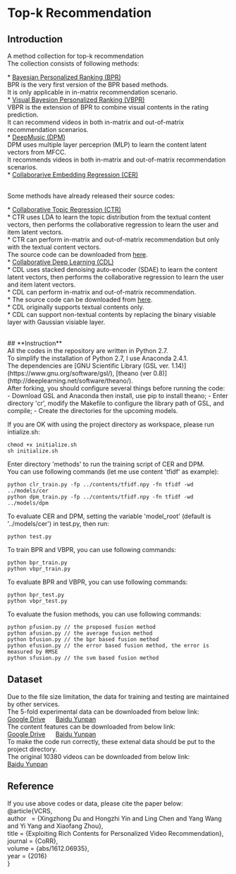# Top-k Recommendation
## **Introduction**</br>

A method collection for top-k recommendation</br>
The collection consists of following methods:
<p>
* <a href="https://arxiv.org/abs/1205.2618">Bayesian Personalized Ranking (BPR)</a></br>
BPR is the very first version of the BPR based methods. </br>
It is only applicable in in-matrix recommendation scenario. </br>
* <a href="https://arxiv.org/abs/1510.01784">Visual Bayesion Personalized Ranking (VBPR)</a></br>
VBPR is the extension of BPR to combine visual contents in the rating prediction. </br>
It can recommend videos in both in-matrix and out-of-matrix recommendation scenarios. </br>
* <a href="https://papers.nips.cc/paper/5004-deep-content-based-music-recommendation">DeepMusic (DPM)</a></br>
DPM uses multiple layer perceprion (MLP) to learn the content latent vectors from MFCC. </br>
It recommends videos in both in-matrix and out-of-matrix recommendation scenarios. </br>
* <a href="">Collaborarive Embedding Regression (CER)</a></br>
</p>
</br>
Some methods have already released their source codes:
<p>
* <a href="http://www.cs.columbia.edu/~blei/papers/WangBlei2011.pdf">Collaborative Topic Regression (CTR)</a></br>
  * CTR uses LDA to learn the topic distribution from the textual content vectors, then performs the collaborative regression to learn the user and item latent vectors.</br>
  * CTR can perform in-matrix and out-of-matrix recommendation but only with the textual content vectors.</br>
The source code can be downloaded from <a href="http://www.cs.cmu.edu/~chongw/citeulike/">here</a>.</br>
* <a href="https://arxiv.org/abs/1409.2944">Collaborative Deep Learning (CDL)</a></br>
  * CDL uses stacked denoising auto-encoder (SDAE) to learn the content latent vectors, then performs the collaborative regression to learn the user and item latent vectors.</br>
  * CDL can perform in-matrix and out-of-matrix recommendation.</br>
  * The source code can be downloaded from <a href="http://www.wanghao.in/code/cdl-release.rar">here</a>.</br>
  * CDL originally supports textual contents only.</br>
  * CDL can support non-textual contents by replacing the binary visiable layer with Gaussian visiable layer.</br>
</p>
</br>
## **Instruction**</br>
All the codes in the repository are written in Python 2.7.</br>
To simplify the installation of Python 2.7, I use Anaconda 2.4.1.</br>
The dependencies are [GNU Scientific Library (GSL ver. 1.14)](https://www.gnu.org/software/gsl/), [theano (ver 0.8)] (http://deeplearning.net/software/theano/).</br>
After forking, you should configure several things before running the code:</br>
- Download GSL and Anaconda then install, use pip to install theano;
- Enter directory 'cr', modify the Makefile to configure the library path of GSL, and compile;
- Create the directories for the upcoming models. </br>

If you are OK with using the project directory as workspace, please run intialize.sh:</br>
```
chmod +x initialize.sh
sh initialize.sh
```
Enter directory 'methods' to run the training script of CER and DPM.</br>
You can use following commands (let me use content 'tfidf' as example):
```
python clr_train.py -fp ../contents/tfidf.npy -fn tfidf -wd ../models/cer
python dpm_train.py -fp ../contents/tfidf.npy -fn tfidf -wd ../models/dpm
```
To evaluate CER and DPM, setting the variable 'model_root' (default is '../models/cer') in test.py, then run:
```
python test.py
```
To train BPR and VBPR, you can use following commands:
```
python bpr_train.py
python vbpr_train.py
```
To evaluate BPR and VBPR, you can use following commands:
```
python bpr_test.py
python vbpr_test.py
```
To evaluate the fusion methods, you can use following commands:
```
python pfusion.py // the proposed fusion method
python afusion.py // the average fusion method
python bfusion.py // the bpr based fusion method
python efusion.py // the error based fusion method, the error is measured by RMSE
python sfusion.py // the svm based fusion method
```
## **Dataset**</br>
Due to the file size limitation, the data for training and testing are maintained by other services.</br>
The 5-fold experimental data can be downloaded from below link:</br>
<a href="https://drive.google.com/open?id=0Bz6bXb44ws2WcGtyNGltajJTcWc">Google Drive</a>&nbsp;&nbsp;&nbsp;&nbsp;&nbsp;&nbsp;<a href="http://pan.baidu.com/s/1jHPBVgy">Baidu Yunpan</a></br>
The content features can be downloaded from below link:</br>
<a href="https://drive.google.com/open?id=0Bz6bXb44ws2WUXBuVGwzNDBlQXM">Google Drive</a>&nbsp;&nbsp;&nbsp;&nbsp;&nbsp;&nbsp;<a href="http://pan.baidu.com/s/1kVuHWnP">Baidu Yunpan</a></br>
To make the code run correctly, these extenal data should be put to the project directory.</br>
The original 10380 videos can be downloaded from below link:</br>
<a href="http://pan.baidu.com/s/1jIDdAwI">Baidu Yunpan</a></br>
## **Reference**</br>
If you use above codes or data, please cite the paper below:</br>
@article{VCRS, </br>
  author    = {Xingzhong Du and Hongzhi Yin and Ling Chen and Yang Wang and Yi Yang and Xiaofang Zhou}, </br>
  title     = {Exploiting Rich Contents for Personalized Video Recommendation}, </br>
  journal   = {CoRR}, </br>
  volume    = {abs/1612.06935}, </br>
  year      = {2016} </br>
} </br>
